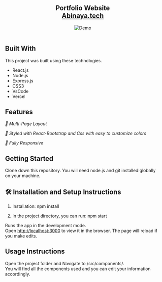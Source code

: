<h2 align="center">
  Portfolio Website <br/>
  <a href="https://soumyajit.vercel.app/" target="_blank">Abinaya.tech</a>
</h2>
<div align="center">
  <img alt="Demo" src="./Images/abinaya_full_stack_dev_image.png" />
</div>

<br/>


## Built With

This project was built using these technologies.

- React.js
- Node.js
- Express.js
- CSS3
- VsCode
- Vercel

## Features

*📖 Multi-Page Layout*

*🎨 Styled with React-Bootstrap and Css with easy to customize colors*

*📱 Fully Responsive*

## Getting Started

Clone down this repository. You will need node.js and git installed globally on your machine.

## 🛠 Installation and Setup Instructions

1. Installation: npm install

2. In the project directory, you can run: npm start

Runs the app in the development mode.\
Open [http://localhost:3000](http://localhost:3000) to view it in the browser.
The page will reload if you make edits.

## Usage Instructions

Open the project folder and Navigate to /src/components/. <br/>
You will find all the components used and you can edit your information accordingly.
